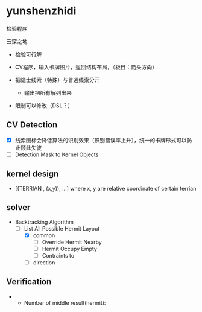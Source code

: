 # yunshenzhidi
检验程序

云深之地

- 检验可行解
- CV程序，输入卡牌图片，返回结构布局，（极目：箭头方向）



- 把隐士线索（特殊）与普通线索分开
  - 输出把所有解列出来
- 限制可以修改（DSL？）

## CV Detection
- [x] 线索图标会降低算法的识别效果（识别错误率上升），统一的卡牌形式可以防止顾此失彼
- [ ] Detection Mask to Kernel Objects

## kernel design
- [(TERRIAN , (x,y)), ...] where x, y are relative coordinate of certain terrian

## solver
- Backtracking Algorithm
  - [ ] List All Possible Hermit Layout
    - [x] common
      - [ ] Override Hermit Nearby
      - [ ] Hermit Occupy Empty 
      - [ ] Contraints to 
    - [ ] direction

## Verification
- 
  - Number of middle result(hermit):
